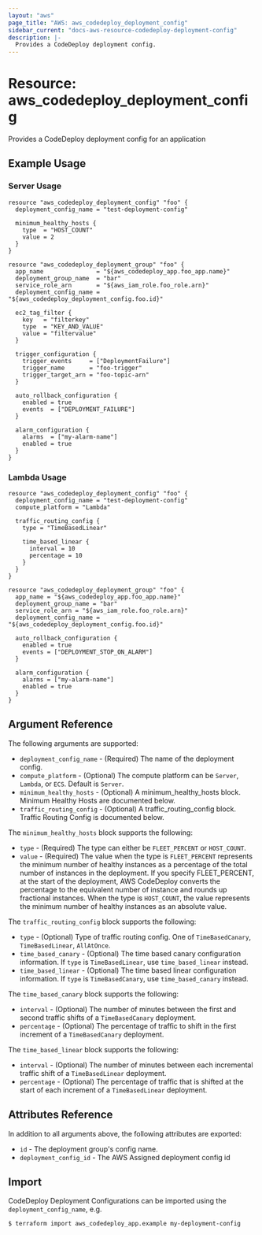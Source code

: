 ```yaml
---
layout: "aws"
page_title: "AWS: aws_codedeploy_deployment_config"
sidebar_current: "docs-aws-resource-codedeploy-deployment-config"
description: |-
  Provides a CodeDeploy deployment config.
---
```


# Resource: aws_codedeploy_deployment_config

Provides a CodeDeploy deployment config for an application

## Example Usage

### Server Usage

```hcl
resource "aws_codedeploy_deployment_config" "foo" {
  deployment_config_name = "test-deployment-config"

  minimum_healthy_hosts {
    type  = "HOST_COUNT"
    value = 2
  }
}

resource "aws_codedeploy_deployment_group" "foo" {
  app_name               = "${aws_codedeploy_app.foo_app.name}"
  deployment_group_name  = "bar"
  service_role_arn       = "${aws_iam_role.foo_role.arn}"
  deployment_config_name = "${aws_codedeploy_deployment_config.foo.id}"

  ec2_tag_filter {
    key   = "filterkey"
    type  = "KEY_AND_VALUE"
    value = "filtervalue"
  }

  trigger_configuration {
    trigger_events     = ["DeploymentFailure"]
    trigger_name       = "foo-trigger"
    trigger_target_arn = "foo-topic-arn"
  }

  auto_rollback_configuration {
    enabled = true
    events  = ["DEPLOYMENT_FAILURE"]
  }

  alarm_configuration {
    alarms  = ["my-alarm-name"]
    enabled = true
  }
}
```

### Lambda Usage

```hcl
resource "aws_codedeploy_deployment_config" "foo" {
  deployment_config_name = "test-deployment-config"
  compute_platform = "Lambda"

  traffic_routing_config {
    type = "TimeBasedLinear"

    time_based_linear {
      interval = 10
      percentage = 10
    }
  }
}

resource "aws_codedeploy_deployment_group" "foo" {
  app_name = "${aws_codedeploy_app.foo_app.name}"
  deployment_group_name = "bar"
  service_role_arn = "${aws_iam_role.foo_role.arn}"
  deployment_config_name = "${aws_codedeploy_deployment_config.foo.id}"

  auto_rollback_configuration {
    enabled = true
    events = ["DEPLOYMENT_STOP_ON_ALARM"]
  }

  alarm_configuration {
    alarms = ["my-alarm-name"]
    enabled = true
  }
}
```

## Argument Reference

The following arguments are supported:

* `deployment_config_name` - (Required) The name of the deployment config.
* `compute_platform` - (Optional) The compute platform can be `Server`, `Lambda`, or `ECS`. Default is `Server`.
* `minimum_healthy_hosts` - (Optional) A minimum_healthy_hosts block. Minimum Healthy Hosts are documented below.
* `traffic_routing_config` - (Optional) A traffic_routing_config block. Traffic Routing Config is documented below.

The `minimum_healthy_hosts` block supports the following:

* `type` - (Required) The type can either be `FLEET_PERCENT` or `HOST_COUNT`.
* `value` - (Required) The value when the type is `FLEET_PERCENT` represents the minimum number of healthy instances as
a percentage of the total number of instances in the deployment. If you specify FLEET_PERCENT, at the start of the
deployment, AWS CodeDeploy converts the percentage to the equivalent number of instance and rounds up fractional instances.
When the type is `HOST_COUNT`, the value represents the minimum number of healthy instances as an absolute value.

The `traffic_routing_config` block supports the following:

* `type` - (Optional) Type of traffic routing config. One of `TimeBasedCanary`, `TimeBasedLinear`, `AllAtOnce`.
* `time_based_canary` - (Optional) The time based canary configuration information. If `type` is `TimeBasedLinear`, use `time_based_linear` instead.
* `time_based_linear` - (Optional) The time based linear configuration information. If `type` is `TimeBasedCanary`, use `time_based_canary` instead.

The `time_based_canary` block supports the following:

* `interval` - (Optional) The number of minutes between the first and second traffic shifts of a `TimeBasedCanary` deployment.
* `percentage` - (Optional) The percentage of traffic to shift in the first increment of a `TimeBasedCanary` deployment.

The `time_based_linear` block supports the following:

* `interval` - (Optional) The number of minutes between each incremental traffic shift of a `TimeBasedLinear` deployment.
* `percentage` - (Optional) The percentage of traffic that is shifted at the start of each increment of a `TimeBasedLinear` deployment.

## Attributes Reference

In addition to all arguments above, the following attributes are exported:

* `id` - The deployment group's config name.
* `deployment_config_id` - The AWS Assigned deployment config id

## Import

CodeDeploy Deployment Configurations can be imported using the `deployment_config_name`, e.g.

```
$ terraform import aws_codedeploy_app.example my-deployment-config
```
